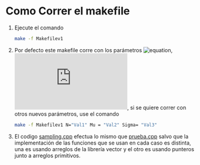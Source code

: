 Como Correr el makefile
=======================

1. Ejecute el comando
	``` bash
	make -f Makefilev1
	```
2. Por defecto este makefile corre con los parámetros ![equation](https://latex.codecogs.com/gif.latex?N=5\times10^5), ![equation](http://latex.codecogs.com/gif.latex?%5Cmu%20%3D%200%2C%20%5Csigma%20%3D%201), si se quiere correr con otros nuevos parámetros, use el comando

	``` bash
	make -f Makefilev1 N="Val1" Mu = "Val2" Sigma= "Val3"
	
	```
3. El codigo [sampling.cpp](./sampling.cpp) efectua lo mismo que [prueba.cpp](./prueba.cpp) salvo que la implementación de las funciones que se usan en cada caso es distinta, una es usando arreglos de la librería vector y el otro es usando punteros junto a arreglos primitivos.